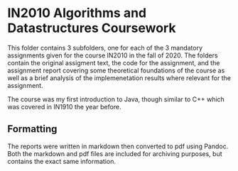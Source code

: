 # IN2010 Algorithms and Datastructures Coursework

This folder contains 3 subfolders, one for each of the 3 mandatory assignments given for the course IN2010 in the fall of 2020. The folders contain the original assigment text, the code for the assignment, and the assignment report covering some theoretical foundations of the course as well as a brief analysis of the implemenetation results where relevant for the assignment.

The course was my first introduction to Java, though similar to C++ which was covered in IN1910 the year before.

## Formatting
The reports were written in markdown then converted to pdf using Pandoc. Both the markdown and pdf files are included for archiving purposes, but contains the exact same information.
